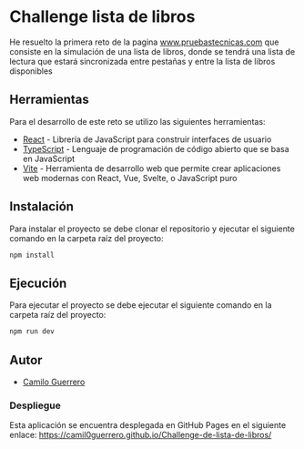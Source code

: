 # Challenge lista de libros

He resuelto la primera reto de la pagina www.pruebastecnicas.com que consiste en la simulación de una lista de libros, donde se tendrá una lista de lectura que estará sincronizada entre pestañas y entre la lista de libros disponibles

## Herramientas

Para el desarrollo de este reto se utilizo las siguientes herramientas:

- [React](https://es.reactjs.org/) - Librería de JavaScript para construir interfaces de usuario
- [TypeScript](https://www.typescriptlang.org/) - Lenguaje de programación de código abierto que se basa en JavaScript
- [Vite](https://vitejs.dev/) - Herramienta de desarrollo web que permite crear aplicaciones web modernas con React, Vue, Svelte, o JavaScript puro

## Instalación

Para instalar el proyecto se debe clonar el repositorio y ejecutar el siguiente comando en la carpeta raíz del proyecto:

```bash
npm install
```

## Ejecución

Para ejecutar el proyecto se debe ejecutar el siguiente comando en la carpeta raíz del proyecto:

```bash
npm run dev
```

## Autor

- [Camilo Guerrero](https://twitter.com/cristian321893)

### Despliegue

Esta aplicación se encuentra desplegada en GitHub Pages en el siguiente enlace: https://camil0guerrero.github.io/Challenge-de-lista-de-libros/
